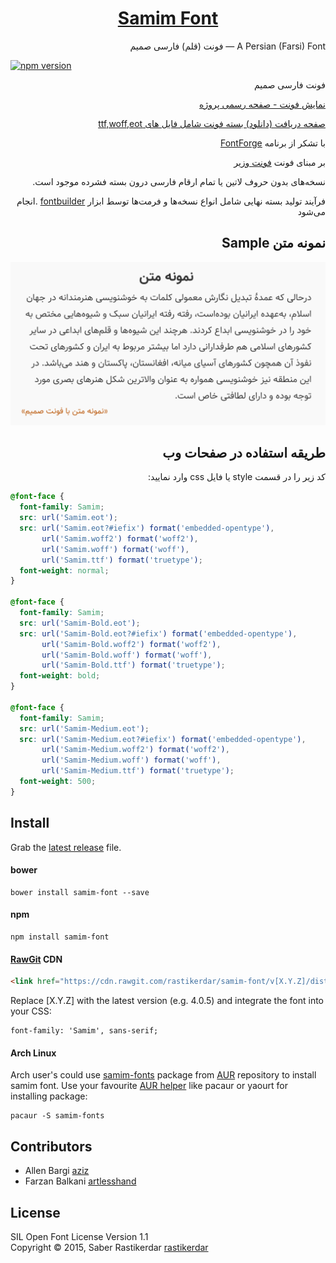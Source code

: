 <h1 dir="rtl" align="center">
  <a href="http://rastikerdar.github.io/samim-font/">Samim Font</a>
</h1>

<p dir="rtl" align="right">
  A Persian (Farsi) Font &mdash; فونت (قلم) فارسی صمیم
</p>


[![npm version](https://badge.fury.io/js/samim-font.svg)](https://badge.fury.io/js/samim-font)

<p dir="rtl" align="right">فونت فارسی صمیم</p>
<p dir="rtl" align="right">
  <a href="https://rastikerdar.github.io/samim-font">نمایش فونت - صفحه رسمی پروژه</a>
</p>

<p dir="rtl" align="right">
  <a href="https://github.com/rastikerdar/samim-font/releases">صفحه دریافت (دانلود) بسته فونت شامل فایل های ttf,woff,eot</a>
</p>

<p dir="rtl" align="right">
  با تشکر از برنامه
  <a href="https://fontforge.github.io">FontForge</a>
</p>

<p dir="rtl" align="right">
  بر مبنای فونت
  <a href="https://rastikerdar.github.io/vazir-font">فونت وزیر</a>
</p>

<p dir="rtl" align="right">
  نسخه‌های بدون حروف لاتین یا تمام ارقام فارسی درون بسته فشرده موجود است.  
</p>
<p dir="rtl" align="right">
  فرآیند تولید بسته نهایی شامل انواع نسخه‌ها و فرمت‌ها توسط ابزار
  <a href="https://github.com/rastikerdar/fontbuilder">fontbuilder</a>
  .انجام می‌شود
</p>

 <h2 dir="rtl" align="right">نمونه متن Sample</h2>
 <img alt="نمونه متن فونت صمیم" src="./sample.png">


<h2 dir="rtl" align="right">طریقه استفاده در صفحات وب</h2>

<p lang="fa" dir="rtl" align="right">
کد زیر را در قسمت style یا فایل css وارد نمایید:
</p>


```css
@font-face {
  font-family: Samim;
  src: url('Samim.eot');
  src: url('Samim.eot?#iefix') format('embedded-opentype'),
       url('Samim.woff2') format('woff2'),
       url('Samim.woff') format('woff'),
       url('Samim.ttf') format('truetype');
  font-weight: normal;
}

@font-face {
  font-family: Samim;
  src: url('Samim-Bold.eot');
  src: url('Samim-Bold.eot?#iefix') format('embedded-opentype'),
       url('Samim-Bold.woff2') format('woff2'),
       url('Samim-Bold.woff') format('woff'),
       url('Samim-Bold.ttf') format('truetype');
  font-weight: bold;
}

@font-face {
  font-family: Samim;
  src: url('Samim-Medium.eot');
  src: url('Samim-Medium.eot?#iefix') format('embedded-opentype'),
       url('Samim-Medium.woff2') format('woff2'),
       url('Samim-Medium.woff') format('woff'),
       url('Samim-Medium.ttf') format('truetype');
  font-weight: 500;
}
```

## Install

Grab the [latest release](https://github.com/rastikerdar/samim-font/releases/latest) file.

#### bower

```shell
bower install samim-font --save
```

#### npm

```shell
npm install samim-font
```

#### [RawGit](https://rawgit.com) CDN

```html
<link href="https://cdn.rawgit.com/rastikerdar/samim-font/v[X.Y.Z]/dist/font-face.css" rel="stylesheet" type="text/css" />
```

Replace [X.Y.Z] with the latest version (e.g. 4.0.5) and integrate the font into your CSS:

```
font-family: 'Samim', sans-serif;
```

#### Arch Linux

Arch user's could use [samim-fonts](https://aur.archlinux.org/packages/samim-fonts/) package from [AUR](https://aur.archlinux.org/) repository to install samim font. Use your favourite [AUR helper](https://wiki.archlinux.org/index.php/AUR_helpers) like pacaur or yaourt for installing package:

```shell
pacaur -S samim-fonts
```

## Contributors

- Allen Bargi [aziz](https://github.com/aziz)
- Farzan Balkani [artlesshand](https://github.com/artlesshand)

## License
SIL Open Font License Version 1.1  
Copyright &copy; 2015, Saber Rastikerdar [rastikerdar](https://github.com/rastikerdar)
